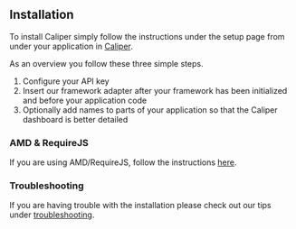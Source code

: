 ## Installation

To install Caliper simply follow the instructions under the setup page from under your application in [Caliper](http://app.caliper.io).

As an overview you follow these three simple steps.

1. Configure your API key
2. Insert our framework adapter after your framework has been initialized and before your application code
3. Optionally add names to parts of your application so that the Caliper dashboard is better detailed

### AMD & RequireJS

If you are using AMD/RequireJS, follow the instructions [here](/amd-installation.html).

### Troubleshooting

If you are having trouble with the installation please check out our tips under [troubleshooting](/troubleshooting.html).